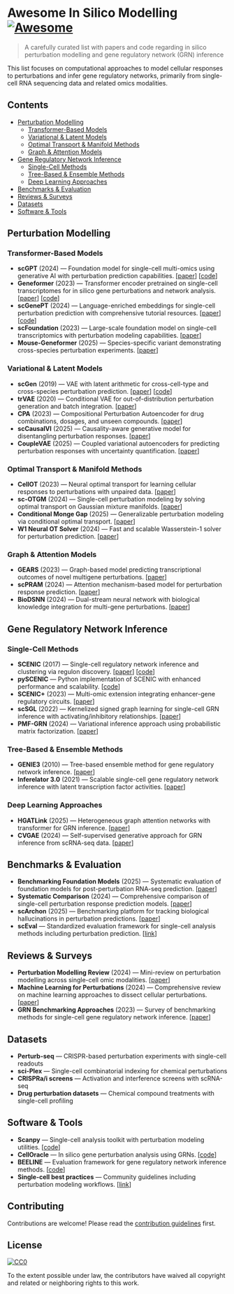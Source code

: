 # Awesome In Silico Modelling [![Awesome](https://awesome.re/badge.svg)](https://awesome.re)

> A carefully curated list with papers and code regarding in silico perturbation modelling and gene regulatory network (GRN) inference

This list focuses on computational approaches to model cellular responses to perturbations and infer gene regulatory networks, primarily from single-cell RNA sequencing data and related omics modalities.

## Contents

- [Perturbation Modelling](#perturbation-modelling)
  - [Transformer-Based Models](#transformer-based-models)
  - [Variational & Latent Models](#variational--latent-models)
  - [Optimal Transport & Manifold Methods](#optimal-transport--manifold-methods)
  - [Graph & Attention Models](#graph--attention-models)
- [Gene Regulatory Network Inference](#gene-regulatory-network-inference)
  - [Single-Cell Methods](#single-cell-methods)
  - [Tree-Based & Ensemble Methods](#tree-based--ensemble-methods)
  - [Deep Learning Approaches](#deep-learning-approaches)
- [Benchmarks & Evaluation](#benchmarks--evaluation)
- [Reviews & Surveys](#reviews--surveys)
- [Datasets](#datasets)
- [Software & Tools](#software--tools)

## Perturbation Modelling

### Transformer-Based Models

- **scGPT** (2024) — Foundation model for single-cell multi-omics using generative AI with perturbation prediction capabilities. [[paper](https://www.nature.com/articles/s41592-024-02201-0)] [[code](https://github.com/bowang-lab/scGPT)]
- **Geneformer** (2023) — Transformer encoder pretrained on single-cell transcriptomes for in silico gene perturbations and network analysis. [[paper](https://www.nature.com/articles/s41586-023-06139-9)] [[code](https://huggingface.co/ctheodoris/Geneformer)]
- **scGenePT** (2024) — Language-enriched embeddings for single-cell perturbation prediction with comprehensive tutorial resources. [[paper](https://www.biorxiv.org/content/10.1101/2024.10.23.619972v1)] [[code](https://github.com/czi-ai/scGenePT)]
- **scFoundation** (2023) — Large-scale foundation model on single-cell transcriptomics with perturbation modeling capabilities. [[paper](https://www.biorxiv.org/content/10.1101/2023.05.29.542705v2)]
- **Mouse-Geneformer** (2025) — Species-specific variant demonstrating cross-species perturbation experiments. [[paper](https://journals.plos.org/plosgenetics/article?id=10.1371%2Fjournal.pgen.1011420)]

### Variational & Latent Models

- **scGen** (2019) — VAE with latent arithmetic for cross-cell-type and cross-species perturbation prediction. [[paper](https://www.nature.com/articles/s41592-019-0494-8)] [[code](https://github.com/theislab/scgen)]
- **trVAE** (2020) — Conditional VAE for out-of-distribution perturbation generation and batch integration. [[paper](https://academic.oup.com/bioinformatics/article/36/Supplement_2/i610/6055927)]
- **CPA** (2023) — Compositional Perturbation Autoencoder for drug combinations, dosages, and unseen compounds. [[paper](https://www.embopress.org/doi/abs/10.15252/msb.202211517)]
- **scCausalVI** (2025) — Causality-aware generative model for disentangling perturbation responses. [[paper](https://www.biorxiv.org/content/10.1101/2025.02.02.636136v1)]
- **CoupleVAE** (2025) — Coupled variational autoencoders for predicting perturbation responses with uncertainty quantification. [[paper](https://academic.oup.com/bib/article/26/2/bbaf126/8104857)]

### Optimal Transport & Manifold Methods

- **CellOT** (2023) — Neural optimal transport for learning cellular responses to perturbations with unpaired data. [[paper](https://www.nature.com/articles/s41592-023-01969-x)]
- **sc-OTGM** (2024) — Single-cell perturbation modeling by solving optimal transport on Gaussian mixture manifolds. [[paper](https://arxiv.org/abs/2405.03726)]
- **Conditional Monge Gap** (2025) — Generalizable perturbation modeling via conditional optimal transport. [[paper](https://arxiv.org/abs/2504.08328)]
- **W1 Neural OT Solver** (2024) — Fast and scalable Wasserstein-1 solver for perturbation prediction. [[paper](https://academic.oup.com/bioinformatics/article/41/Supplement_1/i513/8199349)]

### Graph & Attention Models

- **GEARS** (2023) — Graph-based model predicting transcriptional outcomes of novel multigene perturbations. [[paper](https://www.nature.com/articles/s41587-023-01905-6)]
- **scPRAM** (2024) — Attention mechanism-based model for perturbation response prediction. [[paper](https://academic.oup.com/bioinformatics/article/doi/10.1093/bioinformatics/btae265/7646141)]
- **BioDSNN** (2024) — Dual-stream neural network with biological knowledge integration for multi-gene perturbations. [[paper](https://academic.oup.com/bib/article/doi/10.1093/bib/bbae617/7908004)]

## Gene Regulatory Network Inference

### Single-Cell Methods

- **SCENIC** (2017) — Single-cell regulatory network inference and clustering via regulon discovery. [[paper](https://www.nature.com/articles/nmeth.4463)] [[code](https://github.com/aertslab/SCENIC)]
- **pySCENIC** — Python implementation of SCENIC with enhanced performance and scalability. [[code](https://github.com/aertslab/pySCENIC)]
- **SCENIC+** (2023) — Multi-omic extension integrating enhancer-gene regulatory circuits. [[paper](https://www.nature.com/articles/s41592-023-01938-4)]
- **scSGL** (2022) — Kernelized signed graph learning for single-cell GRN inference with activating/inhibitory relationships. [[paper](https://academic.oup.com/bioinformatics/article/38/11/3011/6572335)]
- **PMF-GRN** (2024) — Variational inference approach using probabilistic matrix factorization. [[paper](https://genomebiology.biomedcentral.com/articles/10.1186/s13059-024-03226-6)]

### Tree-Based & Ensemble Methods

- **GENIE3** (2010) — Tree-based ensemble method for gene regulatory network inference. [[paper](https://journals.plos.org/plosone/article?id=10.1371%2Fjournal.pone.0012776)]
- **Inferelator 3.0** (2021) — Scalable single-cell gene regulatory network inference with latent transcription factor activities. [[paper](https://www.biorxiv.org/content/10.1101/2021.05.03.442499v1)]

### Deep Learning Approaches

- **HGATLink** (2025) — Heterogeneous graph attention networks with transformer for GRN inference. [[paper](https://bmcbioinformatics.biomedcentral.com/articles/10.1186/s12859-025-06071-x)]
- **CVGAE** (2024) — Self-supervised generative approach for GRN inference from scRNA-seq data. [[paper](https://link.springer.com/10.1007/s12539-024-00633-y)]

## Benchmarks & Evaluation

- **Benchmarking Foundation Models** (2025) — Systematic evaluation of foundation models for post-perturbation RNA-seq prediction. [[paper](https://bmcgenomics.biomedcentral.com/articles/10.1186/s12864-025-11600-2)]
- **Systematic Comparison** (2024) — Comprehensive comparison of single-cell perturbation response prediction models. [[paper](https://www.biorxiv.org/content/10.1101/2024.12.23.630036v1)]
- **scArchon** (2025) — Benchmarking platform for tracking biological hallucinations in perturbation predictions. [[paper](https://www.biorxiv.org/content/10.1101/2025.06.23.661046v1)]
- **scEval** — Standardized evaluation framework for single-cell analysis methods including perturbation prediction. [[link](https://sites.google.com/yale.edu/sceval/task-results/gene-perspective-tasks/perturbation-prediction)]

## Reviews & Surveys

- **Perturbation Modelling Review** (2024) — Mini-review on perturbation modelling across single-cell omic modalities. [[paper](https://www.sciencedirect.com/science/article/pii/S2001037024001417)]
- **Machine Learning for Perturbations** (2024) — Comprehensive review on machine learning approaches to dissect cellular perturbations. [[paper](https://pmc.ncbi.nlm.nih.gov/articles/PMC11915099/)]
- **GRN Benchmarking Approaches** (2023) — Survey of benchmarking methods for single-cell gene regulatory network inference. [[paper](https://www.semanticscholar.org/paper/e75f54c44241cfe95d1d065fd87b2915e0f3c00e)]

## Datasets

- **Perturb-seq** — CRISPR-based perturbation experiments with single-cell readouts
- **sci-Plex** — Single-cell combinatorial indexing for chemical perturbations
- **CRISPRa/i screens** — Activation and interference screens with scRNA-seq
- **Drug perturbation datasets** — Chemical compound treatments with single-cell profiling

## Software & Tools

- **Scanpy** — Single-cell analysis toolkit with perturbation modeling utilities. [[code](https://github.com/scverse/scanpy)]
- **CellOracle** — In silico gene perturbation analysis using GRNs. [[code](https://github.com/morris-lab/CellOracle)]
- **BEELINE** — Evaluation framework for gene regulatory network inference methods. [[code](https://github.com/murali-group/Beeline)]
- **Single-cell best practices** — Community guidelines including perturbation modeling workflows. [[link](https://www.sc-best-practices.org/conditions/perturbation_modeling.html)]

## Contributing

Contributions are welcome! Please read the [contribution guidelines](CONTRIBUTING.md) first.

## License

[![CC0](https://mirrors.creativecommons.org/presskit/buttons/88x31/svg/cc-zero.svg)](https://creativecommons.org/publicdomain/zero/1.0)

To the extent possible under law, the contributors have waived all copyright and related or neighboring rights to this work.
